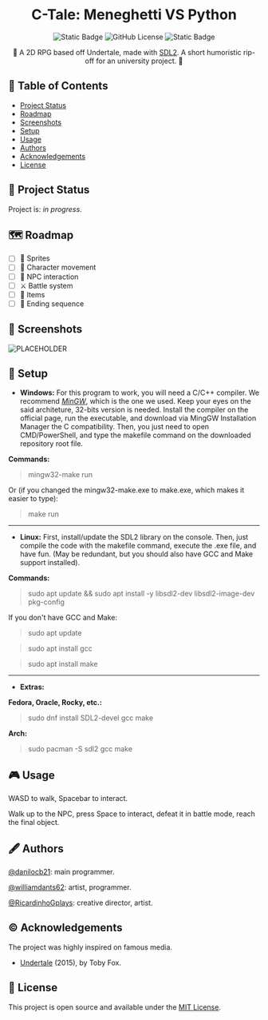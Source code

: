 <h1 align="center">C-Tale: Meneghetti VS Python</h1>
<p align="center">
  <img alt="Static Badge" src="https://img.shields.io/badge/In%20Progress-yellow?style=for-the-badge">
  <img alt="GitHub License" src="https://img.shields.io/github/license/danilocb21/projeto-rpg?style=for-the-badge&logo=github&color=purple">
  <img alt="Static Badge" src="https://img.shields.io/badge/Language-blue?style=for-the-badge&logo=c">
</p>
<p align="center">
🐍 A 2D RPG based off Undertale, made with <a href="https://wiki.libsdl.org/SDL2">SDL2</a>. A short humoristic rip-off for an university project. 🐍
</p>

## 👾 Table of Contents
- [Project Status](#project-status)
- [Roadmap](#roadmap)
- [Screenshots](#screenshots)
- [Setup](#setup)
- [Usage](#usage)
- [Authors](#authors)
- [Acknowledgements](#acknowledgements)
- [License](#license)

## 🔋 Project Status
Project is: _in progress_.

## 🗺️ Roadmap
- [ ] 🎨 Sprites
- [ ] 🏃 Character movement
- [ ] 💬 NPC interaction
- [ ] ⚔️ Battle system
- [ ] 🎒 Items
- [ ] 🚩 Ending sequence

## 📸 Screenshots
![PLACEHOLDER](./img/placeholder.png)

## 💾 Setup
- __Windows:__ For this program to work, you will need a C/C++ compiler. We recommend [_MinGW_](https://sourceforge.net/projects/mingw/), which is the one we used. Keep your eyes on the said architeture, 32-bits version is needed.
Install the compiler on the official page, run the executable, and download via MingGW Installation Manager the C compatibility.
Then, you just need to open CMD/PowerShell, and type the makefile command on the downloaded repository root file.

__Commands:__

> mingw32-make run

Or (if you changed the mingw32-make.exe to make.exe, which makes it easier to type):

> make run

<hr>

- __Linux:__ First, install/update the SDL2 library on the console. Then, just compile the code with the makefile command, execute the .exe file, and have fun. (May be redundant, but you should also have GCC and Make support installed).

__Commands:__

> sudo apt update && sudo apt install -y libsdl2-dev libsdl2-image-dev pkg-config

If you don't have GCC and Make:

> sudo apt update

> sudo apt install gcc

> sudo apt install make

<hr>

- __Extras:__

__Fedora, Oracle, Rocky, etc.:__

> sudo dnf install SDL2-devel gcc make

__Arch:__

> sudo pacman -S sdl2 gcc make

## 🎮 Usage
WASD to walk, Spacebar to interact.

Walk up to the NPC, press Space to interact, defeat it in battle mode, reach the final object.

## 🖋️ Authors
[@danilocb21](https://github.com/danilocb21): main programmer.

[@williamdants62](https://github.com/williamdants62): artist, programmer.

[@RicardinhoGplays](https://github.com/RicardinhoGplays): creative director, artist.

## ©️ Acknowledgements
The project was highly inspired on famous media.
- [Undertale](https://undertale.com/) (2015), by Toby Fox.

## 📙 License
This project is open source and available under the [MIT License](./LICENSE).
